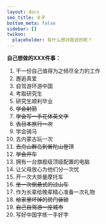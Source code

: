 ```yaml
---
layout: docs
seo_title: 关于
bottom_meta: false
sidebar: []
twikoo:
  placeholder: 有什么想对我说的呢？
---
```

**自己想做的XXX件事：**
1. 干一份自己值得为之倾尽全力的工作
1. 邂逅真爱
1. 自驾游环游中国
1. 考取研究生
1. 研究生顺利毕业
1. ~~学会射箭~~
1. ~~学会写一手花体英文字~~
1. ~~去日本旅行一次~~
1. 学会骑马
1. 去内蒙古玩一次
1. ~~去舟山群岛到普陀山登顶~~
1. ~~学会开车~~
1. 拥有一台旗舰级顶级配置的电脑
1. 让父母放心为他们分一次忧
1. 开一次大排量摩托车
2. ~~坐一次倒悬式的过山车~~
3. 作为长辈给晚辈精心准备一次礼物
4. ~~给家里坏掉的房门装锁~~
5. ~~自己自驾游一座城市~~
6. 写好中国字练一手好字
</ol>